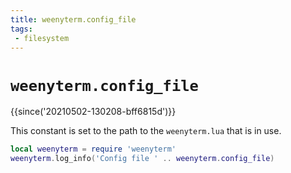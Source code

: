 ```yaml
---
title: weenyterm.config_file
tags:
 - filesystem
---
```


# `weenyterm.config_file`

{{since('20210502-130208-bff6815d')}}

This constant is set to the path to the `weenyterm.lua` that is in use.

```lua
local weenyterm = require 'weenyterm'
weenyterm.log_info('Config file ' .. weenyterm.config_file)
```




